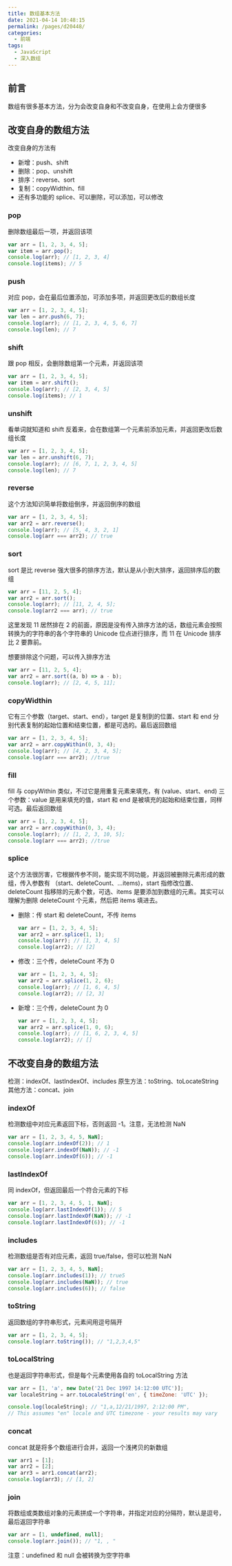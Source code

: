 ```yaml
---
title: 数组基本方法
date: 2021-04-14 10:48:15
permalink: /pages/d20448/
categories:
  - 前端
tags:
  - JavaScript
  - 深入数组
---
```

## 前言
数组有很多基本方法，分为会改变自身和不改变自身，在使用上会方便很多

## 改变自身的数组方法
改变自身的方法有
- 新增：push、shift
- 删除：pop、unshift
- 排序：reverse、sort
- 复制：copyWidthin、fill
- 还有多功能的 splice、可以删除，可以添加，可以修改

### pop
删除数组最后一项，并返回该项
```js
var arr = [1, 2, 3, 4, 5];
var item = arr.pop();
console.log(arr); // [1, 2, 3, 4]
console.log(items); // 5
```

### push
对应 pop，会在最后位置添加，可添加多项，并返回更改后的数组长度
```js
var arr = [1, 2, 3, 4, 5];
var len = arr.push(6, 7);
console.log(arr); // [1, 2, 3, 4, 5, 6, 7]
console.log(len); // 7
```

### shift
跟 pop 相反，会删除数组第一个元素，并返回该项
```js
var arr = [1, 2, 3, 4, 5];
var item = arr.shift();
console.log(arr); // [2, 3, 4, 5]
console.log(items); // 1
```

### unshift
看单词就知道和 shift 反着来，会在数组第一个元素前添加元素，并返回更改后数组长度
```js
var arr = [1, 2, 3, 4, 5];
var len = arr.unshift(6, 7);
console.log(arr); // [6, 7, 1, 2, 3, 4, 5]
console.log(len); // 7
```

### reverse
这个方法知识简单将数组倒序，并返回倒序的数组
```js
var arr = [1, 2, 3, 4, 5];
var arr2 = arr.reverse();
console.log(arr); // [5, 4, 3, 2, 1]
console.log(arr === arr2); // true
```

### sort
sort 是比 reverse 强大很多的排序方法，默认是从小到大排序，返回排序后的数组
```js
var arr = [11, 2, 5, 4];
var arr2 = arr.sort();
console.log(arr); // [11, 2, 4, 5];
console.log(arr2 === arr); // true
```
这里发现 11 居然排在 2 的前面，原因是没有传入排序方法的话，数组元素会按照转换为的字符串的各个字符串的 Unicode 位点进行排序，而 11 在 Unicode 排序比 2 要靠前。

想要排除这个问题，可以传入排序方法
```js
var arr = [11, 2, 5, 4];
var arr2 = arr.sort((a, b) => a - b);
console.log(arr); // [2, 4, 5, 11];
```

### copyWidthin
它有三个参数（target、start、end），target 是复制到的位置、start 和 end 分别代表复制的起始位置和结束位置，都是可选的。最后返回数组
```js
var arr = [1, 2, 3, 4, 5];
var arr2 = arr.copyWithin(0, 3, 4);
console.log(arr); // [4, 2, 3, 4, 5];
console.log(arr === arr2); //true
```

### fill
fill 与 copyWithin 类似，不过它是用重复元素来填充，有 (value、start、end) 三个参数：value 是用来填充的值，start 和 end 是被填充的起始和结束位置，同样可选。最后返回数组
```js
var arr = [1, 2, 3, 4, 5];
var arr2 = arr.copyWithin(0, 3, 4);
console.log(arr); // [1, 2, 3, 10, 5];
console.log(arr === arr2); //true
```

### splice
这个方法很厉害，它根据传参不同，能实现不同功能，并返回被删除元素形成的数组，传入参数有 （start、deleteCount、...items)，start 指修改位置、deleteCount 指移除的元素个数，可选、items 是要添加到数组的元素。其实可以理解为删除 deleteCount 个元素，然后把 items 填进去。
- 删除：传 start 和 deleteCount，不传 items
  ```js
  var arr = [1, 2, 3, 4, 5];
  var arr2 = arr.splice(1, 1);
  console.log(arr); // [1, 3, 4, 5]
  console.log(arr2); // [2]
  ```
- 修改：三个传，deleteCount 不为 0
  ```js
  var arr = [1, 2, 3, 4, 5];
  var arr2 = arr.splice(1, 2, 6);
  console.log(arr); // [1, 6, 4, 5]
  console.log(arr2); // [2, 3]
  ```
- 新增：三个传，deleteCount 为 0
  ```js
  var arr = [1, 2, 3, 4, 5];
  var arr2 = arr.splice(1, 0, 6);
  console.log(arr); // [1, 6, 2, 3, 4, 5]
  console.log(arr2); // []
  ```

## 不改变自身的数组方法
检测：indexOf、lastIndexOf、includes
原生方法：toString、toLocateString
其他方法：concat、join

### indexOf
检测数组中对应元素返回下标，否则返回 -1。注意，无法检测 NaN
```js
var arr = [1, 2, 3, 4, 5, NaN];
console.log(arr.indexOf(2)); // 1
console.log(arr.indexOf(NaN)); // -1
console.log(arr.indexOf(6)); // -1
```

### lastIndexOf
同 indexOf，但返回最后一个符合元素的下标
```js
var arr = [1, 2, 3, 4, 5, 1, NaN];
console.log(arr.lastIndexOf(1)); // 5
console.log(arr.lastIndexOf(NaN)); // -1
console.log(arr.lastIndexOf(6)); // -1
```

### includes
检测数组是否有对应元素，返回 true/false，但可以检测 NaN
```js
var arr = [1, 2, 3, 4, 5, NaN];
console.log(arr.includes(1)); // true5
console.log(arr.includes(NaN)); // true
console.log(arr.includes(6)); // false
```

### toString
返回数组的字符串形式，元素间用逗号隔开
```js
var arr = [1, 2, 3, 4, 5];
console.log(arr.toString()); // "1,2,3,4,5"
```

### toLocalString
也是返回字符串形式，但是每个元素使用各自的 toLocalString 方法
```js
var arr = [1, 'a', new Date('21 Dec 1997 14:12:00 UTC')];
var localeString = arr.toLocaleString('en', { timeZone: 'UTC' });

console.log(localeString); // "1,a,12/21/1997, 2:12:00 PM",
// This assumes "en" locale and UTC timezone - your results may vary
```

### concat
concat 就是将多个数组进行合并，返回一个浅拷贝的新数组
```js
var arr1 = [1];
var arr2 = [2];
var arr3 = arr1.concat(arr2);
console.log(arr3); // [1, 2]
```

### join
将数组或类数组对象的元素拼成一个字符串，并指定对应的分隔符，默认是逗号，最后返回字符串
```js
var arr = [1, undefined, null];
console.log(arr.join()); // "1, , "
```
注意：undefined 和 null 会被转换为空字符串

